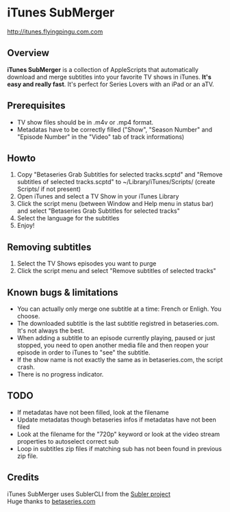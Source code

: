 # iTunes SubMerger
http://itunes.flyingpingu.com.com

## Overview

**iTunes SubMerger** is a collection of AppleScripts that automatically download and merge subtitles into your favorite TV shows in iTunes. **It's easy and really fast**. It's perfect for Series Lovers with an iPad or an aTV.

## Prerequisites

* TV show files should be in .m4v or .mp4 format.
* Metadatas have to be correctly filled ("Show", "Season Number" and "Episode Number" in the "Video" tab of track informations)

## Howto

1. Copy "Betaseries Grab Subtitles for selected tracks.scptd" and "Remove subtitles of selected tracks.scptd" to ~/Library/iTunes/Scripts/ (create Scripts/ if not present)
2. Open iTunes and select a TV Show in your iTunes Library
3. Click the script menu (between Window and Help menu in status bar) and select "Betaseries Grab Subtitles for selected tracks"
4. Select the language for the subtitles
4. Enjoy!

## Removing subtitles

1. Select the TV Shows episodes you want to purge
2. Click the script menu and select "Remove subtitles of selected tracks"

## Known bugs & limitations

* You can actually only merge one subtitle at a time: French or Enligh. You choose.
* The downloaded subtitle is the last subtitle registred in betaseries.com. It's not always the best.
* When adding a subtitle to an episode currently playing,  paused or just stopped, you need to open another media file and then reopen your episode in order to iTunes to "see" the subtitle.
* If the show name is not exactly the same as in betaseries.com, the script crash.
* There is no progress indicator.

## TODO

* If metadatas have not been filled, look at the filename
* Update metadatas though betaseries infos if metadatas have not been filed
* Look at the filename for the "720p" keyword or look at the video stream properties to autoselect correct sub
* Loop in subtitles zip files if matching sub has not been found in previous zip file.

## Credits

iTunes SubMerger uses SublerCLI from the [Subler project](http://code.google.com/p/subler/)  
Huge thanks to [betaseries.com](http://www.betaseries.com)